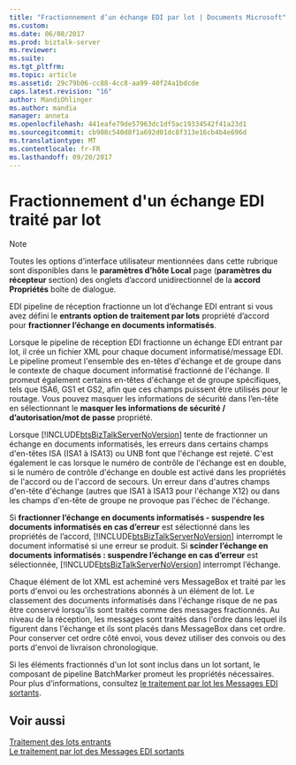 ```yaml
---
title: "Fractionnement d’un échange EDI par lot | Documents Microsoft"
ms.custom: 
ms.date: 06/08/2017
ms.prod: biztalk-server
ms.reviewer: 
ms.suite: 
ms.tgt_pltfrm: 
ms.topic: article
ms.assetid: 29c79b06-cc88-4cc8-aa99-40f24a1bdcde
caps.latest.revision: "16"
author: MandiOhlinger
ms.author: mandia
manager: anneta
ms.openlocfilehash: 441eafe79de57963dc1df5ac19334542f41a23d1
ms.sourcegitcommit: cb908c540d8f1a692d01dc8f313e16cb4b4e696d
ms.translationtype: MT
ms.contentlocale: fr-FR
ms.lasthandoff: 09/20/2017
---
```

# <a name="splitting-a-batched-edi-interchange"></a>Fractionnement d'un échange EDI traité par lot
> [!NOTE]
>  Toutes les options d’interface utilisateur mentionnées dans cette rubrique sont disponibles dans le **paramètres d’hôte Local** page (**paramètres du récepteur** section) des onglets d’accord unidirectionnel de la **accord Propriétés** boîte de dialogue.  
  
 EDI pipeline de réception fractionne un lot d’échange EDI entrant si vous avez défini le **entrants option de traitement par lots** propriété d’accord pour **fractionner l’échange en documents informatisés**.  
  
 Lorsque le pipeline de réception EDI fractionne un échange EDI entrant par lot, il crée un fichier XML pour chaque document informatisé/message EDI. Le pipeline promeut l'ensemble des en-têtes d'échange et de groupe dans le contexte de chaque document informatisé fractionné de l'échange. Il promeut également certains en-têtes d'échange et de groupe spécifiques, tels que ISA6, GS1 et GS2, afin que ces champs puissent être utilisés pour le routage. Vous pouvez masquer les informations de sécurité dans l’en-tête en sélectionnant le **masquer les informations de sécurité / d’autorisation/mot de passe** propriété.  
  
 Lorsque [!INCLUDE[btsBizTalkServerNoVersion](../includes/btsbiztalkservernoversion-md.md)] tente de fractionner un échange en documents informatisés, les erreurs dans certains champs d'en-têtes ISA (ISA1 à ISA13) ou UNB font que l'échange est rejeté. C'est également le cas lorsque le numéro de contrôle de l'échange est en double, si le numéro de contrôle d'échange en double est activé dans les propriétés de l'accord ou de l'accord de secours. Un erreur dans d'autres champs d'en-tête d'échange (autres que ISA1 à ISA13 pour l'échange X12) ou dans les champs d'en-tête de groupe ne provoque pas l'échec de l'échange.  
  
 Si **fractionner l’échange en documents informatisés - suspendre les documents informatisés en cas d’erreur** est sélectionné dans les propriétés de l’accord, [!INCLUDE[btsBizTalkServerNoVersion](../includes/btsbiztalkservernoversion-md.md)] interrompt le document informatisé si une erreur se produit. Si **scinder l’échange en documents informatisés : suspendre l’échange en cas d’erreur** est sélectionnée, [!INCLUDE[btsBizTalkServerNoVersion](../includes/btsbiztalkservernoversion-md.md)] interrompt l’échange.  
  
 Chaque élément de lot XML est acheminé vers MessageBox et traité par les ports d'envoi ou les orchestrations abonnés à un élément de lot. Le classement des documents informatisés dans l'échange risque de ne pas être conservé lorsqu'ils sont traités comme des messages fractionnés. Au niveau de la réception, les messages sont traités dans l'ordre dans lequel ils figurent dans l'échange et ils sont placés dans MessageBox dans cet ordre. Pour conserver cet ordre côté envoi, vous devez utiliser des convois ou des ports d'envoi de livraison chronologique.  
  
 Si les éléments fractionnés d'un lot sont inclus dans un lot sortant, le composant de pipeline BatchMarker promeut les propriétés nécessaires. Pour plus d’informations, consultez [le traitement par lot les Messages EDI sortants](../core/batching-outgoing-edi-messages.md).  
  
## <a name="see-also"></a>Voir aussi  
 [Traitement des lots entrants](../core/processing-incoming-batches.md)   
 [Le traitement par lot des Messages EDI sortants](../core/batching-outgoing-edi-messages.md)